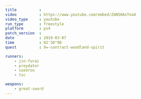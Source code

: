 ```yaml
---
title          :
video          : https://www.youtube.com/embed/ZmN50AsTea4
video_type     : youtube
run_type       : freestyle
platform       : ps4
patch_version  :
date           : 2019-03-07
time           : 02'30"98
quest          : 9★-contract-woodland-spirit

runners:
    - jin-furai
    - preydator
    - sazerou
    - tsc

weapons:
    - great-sword
---
```

